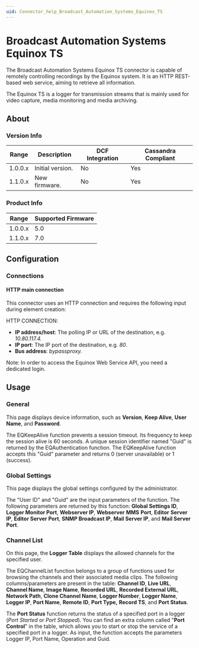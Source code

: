 ```yaml
---
uid: Connector_help_Broadcast_Automation_Systems_Equinox_TS
---
```


# Broadcast Automation Systems Equinox TS

The Broadcast Automation Systems Equinox TS connector is capable of remotely controlling recordings by the Equinox system. It is an HTTP REST-based web service, aiming to retrieve all information.

The Equinox TS is a logger for transmission streams that is mainly used for video capture, media monitoring and media archiving.

## About

### Version Info

| Range     | Description      | DCF Integration     | Cassandra Compliant     |
|-----------|------------------|---------------------|-------------------------|
| 1.0.0.x   | Initial version. | No                  | Yes                     |
| 1.1.0.x   | New firmware.    | No                  | Yes                     |

### Product Info

| Range     | Supported Firmware     |
|-----------|------------------------|
| 1.0.0.x   | 5.0                    |
| 1.1.0.x   | 7.0                    |

## Configuration

### Connections

#### HTTP main connection

This connector uses an HTTP connection and requires the following input during element creation:

HTTP CONNECTION:

- **IP address/host**: The polling IP or URL of the destination, e.g. *10.80.117.4.*
- **IP port**: The IP port of the destination, e.g. *80*.
- **Bus address**: *bypassproxy.*

Note: In order to access the Equinox Web Service API, you need a dedicated login.

## Usage

### General

This page displays device information, such as **Version**, **Keep Alive**, **User Name**, and **Password**.

The EQKeepAlive function prevents a session timeout. Its frequency to keep the session alive is 60 seconds. A unique session identifier named "Guid" is returned by the EQAuthentication function. The EQKeepAlive function accepts this "Guid" parameter and returns 0 (server unavailable) or 1 (success).

### Global Settings

This page displays the global settings configured by the administrator.

The "User ID" and "Guid" are the input parameters of the function. The following parameters are returned by this function: **Global Settings ID**, **Logger Monitor Port**, **Webserver IP**, **Webserver** **MMS** **Port**, **Editor** **Server** **IP**, **Editor Server Port**, **SNMP Broadcast IP**, **Mail Server IP**, and **Mail Server Port**.

### Channel List

On this page, the **Logger Table** displays the allowed channels for the specified user.

The EQChannelList function belongs to a group of functions used for browsing the channels and their associated media clips. The following columns/parameters are present in the table: **Channel ID**, **Live URL**, **Channel Name**, **Image Name**, **Recorded URL**, **Recorded External URL**, **Network Path**, **Clone Channel Name**, **Logger Number**, **Logger Name**, **Logger IP**, **Port Name**, **Remote ID**, **Port Type,** **Record TS**, and **Port Status**.

The **Port Status** function returns the status of a specified port in a logger (*Port Started* or *Port Stopped*). You can find an extra column called "**Port Control**" in the table, which allows you to start or stop the service of a specified port in a logger. As input, the function accepts the parameters Logger IP, Port Name, Operation and Guid.
